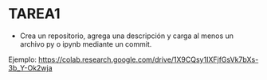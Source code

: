 # TAREA1
- Crea un repositorio, agrega una descripción y carga al menos un archivo py o ipynb mediante un commit.

Ejemplo: https://colab.research.google.com/drive/1X9CQsy1IXFjfGsVk7bXs-3b_Y-Ok2wja